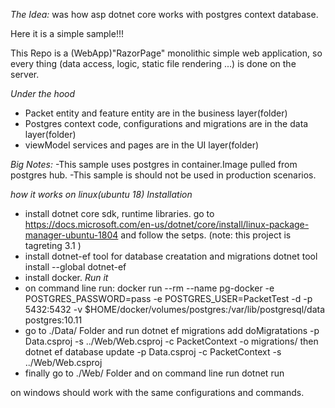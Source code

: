 *The Idea:* was how asp dotnet core works with postgres context database.

Here it is a simple sample!!!

This Repo is a (WebApp)"RazorPage" monolithic simple web application, so every thing (data access, logic, static file rendering ...) is done on the server.


*Under the hood*
- Packet entity and feature entity are  in the business layer(folder)
- Postgres context code, configurations and migrations are in the data layer(folder)
- viewModel services and pages are in the UI layer(folder)

*Big Notes:* 
-This sample uses postgres in container.Image pulled from postgres hub.
-This sample is should not be used in production scenarios. 

*how it works on linux(ubuntu 18)*
*Installation*
- install dotnet core sdk, runtime libraries.
go to https://docs.microsoft.com/en-us/dotnet/core/install/linux-package-manager-ubuntu-1804 and follow the setps. (note: this project is tagreting 3.1 )
- install dotnet-ef tool for database creatation and migrations dotnet tool install --global dotnet-ef
- install docker.
*Run it*
- on command line run: docker run --rm   --name pg-docker -e POSTGRES_PASSWORD=pass -e POSTGRES_USER=PacketTest -d -p 5432:5432 -v $HOME/docker/volumes/postgres:/var/lib/postgresql/data  postgres:10.11
- go to ./Data/ Folder and run dotnet ef migrations add doMigratations -p Data.csproj -s ../Web/Web.csproj -c PacketContext -o migrations/ then dotnet ef database update -p Data.csproj -c PacketContext -s ../Web/Web.csproj 
- finally go to ./Web/ Folder and on command line run dotnet run

on windows should work with the same configurations and commands.

